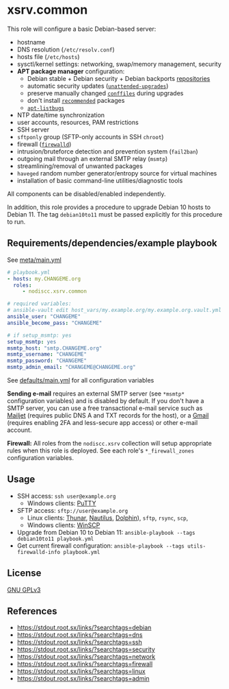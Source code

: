 # xsrv.common

This role will configure a basic Debian-based server:

- hostname
- DNS resolution (`/etc/resolv.conf`)
- hosts file (`/etc/hosts`)
- sysctl/kernel settings: networking, swap/memory management, security
- **APT package manager** configuration:
  - Debian stable + Debian security + Debian backports [repositories](https://wiki.debian.org/SourcesList)
  - automatic security updates ([`unattended-upgrades`](https://wiki.debian.org/UnattendedUpgrades))
  - preserve manually changed [`conffiles`](https://www.debian.org/doc/manuals/maint-guide/dother.en.html#conffiles) during upgrades
  - don't install [`recommended`](https://www.debian.org/doc/debian-policy/ch-relationships.html#binary-dependencies-depends-recommends-suggests-enhances-pre-depends) packages
  - [`apt-listbugs`](https://packages.debian.org/bullseye/apt-listbugs)
- NTP date/time synchronization
- user accounts, resources, PAM restrictions
- SSH server
 - `sftponly` group (SFTP-only accounts in SSH `chroot`)
- firewall ([`firewalld`](https://en.wikipedia.org/wiki/Firewalld))
- intrusion/bruteforce detection and prevention system (`fail2ban`)
- outgoing mail through an external SMTP relay (`msmtp`)
- streamlining/removal of unwanted packages
- `haveged` random number generator/entropy source for virtual machines
- installation of basic command-line utilities/diagnostic tools


All components can be disabled/enabled independently.

In addition, this role provides a procedure to upgrade Debian 10 hosts to Debian 11. The tag `debian10to11` must be passed explicitly for this procedure to run.

## Requirements/dependencies/example playbook

See [meta/main.yml](meta/main.yml)


```yaml
# playbook.yml
- hosts: my.CHANGEME.org
  roles:
     - nodiscc.xsrv.common

# required variables:
# ansible-vault edit host_vars/my.example.org/my.example.org.vault.yml
ansible_user: "CHANGEME"
ansible_become_pass: "CHANGEME"

# if setup_msmtp: yes
setup_msmtp: yes
msmtp_host: "smtp.CHANGEME.org"
msmtp_username: "CHANGEME"
msmtp_password: "CHANGEME"
msmtp_admin_email: "CHANGEME@CHANGEME.org"
```

See [defaults/main.yml](defaults/main.yml) for all configuration variables

**Sending e-mail** requires an external SMTP server (see `*msmtp*` configuration variables) and is disabled by default. If you don't have a SMTP server, you can use a free transactional e-mail service such as [Mailjet](https://www.mailjet.com/) (requires public DNS A and TXT records for the host), or a [Gmail](https://caupo.ee/blog/2020/07/05/how-to-install-msmtp-to-debian-10-for-sending-emails-with-gmail/) (requires enabling 2FA and less-secure app access) or other e-mail account.

**Firewall:** All roles from the `nodiscc.xsrv` collection will setup appropriate rules when this role is deployed. See each role's `*_firewall_zones` configuration variables.


## Usage

- SSH access: `ssh user@example.org`
  - Windows clients: [PuTTY](https://www.chiark.greenend.org.uk/~sgtatham/putty/)
- SFTP access: `sftp://user@example.org`
  - Linux clients: [Thunar](http://docs.xfce.org/xfce/thunar/start), [Nautilus](https://wiki.gnome.org/action/show/Apps/Nautilus), [Dolphin](https://www.kde.org/applications/system/dolphin/)), `sftp`, `rsync`, `scp`,
  - Windows clients: [WinSCP](https://winscp.net/eng/index.php)
- Upgrade from Debian 10 to Debian 11: `ansible-playbook --tags debian10to11 playbook.yml`
- Get current firewall configuration: `ansible-playbook --tags utils-firewalld-info playbook.yml`


## License

[GNU GPLv3](../../LICENSE)


## References

- https://stdout.root.sx/links/?searchtags=debian
- https://stdout.root.sx/links/?searchtags=dns
- https://stdout.root.sx/links/?searchtags=ssh
- https://stdout.root.sx/links/?searchtags=security
- https://stdout.root.sx/links/?searchtags=network
- https://stdout.root.sx/links/?searchtags=firewall
- https://stdout.root.sx/links/?searchtags=linux
- https://stdout.root.sx/links/?searchtags=admin
